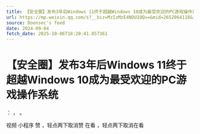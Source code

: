 ```yaml
---
title: 【安全圈】发布3年后Windows 11终于超越Windows 10成为最受欢迎的PC游戏操作系统
url: https://mp.weixin.qq.com/s?__biz=MzIzMzE4NDU1OQ==&mid=2652064118&idx=1&sn=18ac97451ab348c4333878751b33fab1
source: Doonsec's feed
date: 2024-09-04
fetch_date: 2025-10-06T18:20:41.057361
---
```


# 【安全圈】发布3年后Windows 11终于超越Windows 10成为最受欢迎的PC游戏操作系统

：
，
。

视频
小程序
赞
，轻点两下取消赞
在看
，轻点两下取消在看